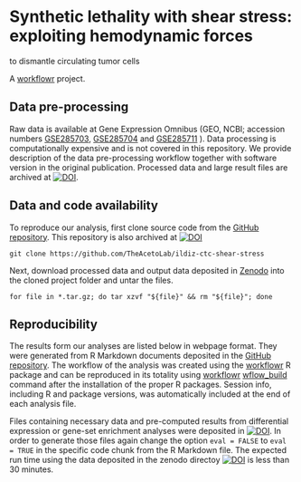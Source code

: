 # Synthetic lethality with shear stress: exploiting hemodynamic forces 
to dismantle circulating tumor cells


A [workflowr][] project.

[workflowr]: https://github.com/workflowr/workflowr




## Data pre-processing

Raw data is available at Gene Expression Omnibus (GEO, NCBI; accession numbers [GSE285703](https://www.ncbi.nlm.nih.gov/geo/query/acc.cgi?acc=GSE285703),  [GSE285704](https://www.ncbi.nlm.nih.gov/geo/query/acc.cgi?acc=GSE285704) and [GSE285711](https://www.ncbi.nlm.nih.gov/geo/query/acc.cgi?acc=GSE285711) ). Data processing is computationally expensive and is not covered in this repository. We provide description of the data pre-processing workflow together with software version in the original publication. Processed data and large result files are  archived at [![DOI](https://zenodo.org/badge/DOI/10.5281/zenodo.14600505.svg)](https://doi.org/10.5281/zenodo.14600505).


##  Data and code availability

To reproduce our analysis, first clone source code from the [GitHub repository](https://github.com/TheAcetoLab/ildiz-ctc-shear-stress). This repository is also archived at [![DOI](https://zenodo.org/badge/DOI/10.5281/zenodo.XXXXXXXXXX.svg)](https://doi.org/10.5281/XXXXXXXXXX)

    git clone https://github.com/TheAcetoLab/ildiz-ctc-shear-stress

Next, download processed data and output data deposited in [Zenodo](https://doi.org/10.5281/zenodo.14600505) into the cloned project folder and untar the files.

    for file in *.tar.gz; do tar xzvf "${file}" && rm "${file}"; done


## Reproducibility

The results form our analyses are listed below in webpage format. They were generated from R Markdown documents deposited in the [GitHub repository](https://github.com/TheAcetoLab/ildiz-ctc-shear-stress). The workflow of the analysis was created using the [workflowr](https://cran.r-project.org/web/packages/workflowr/index.html) R package and can be reproduced in its totality using [workflowr](https://cran.r-project.org/web/packages/workflowr/index.html) [wflow_build](https://jdblischak.github.io/workflowrBeta/reference/wflow_build.html) command after the installation of the proper R packages. Session info, including R and package versions, was automatically included at the end of each analysis file. 

Files containing necessary data and pre-computed results from differential expression or gene-set enrichment analyses were deposited in [![DOI](https://zenodo.org/badge/DOI/10.5281/zenodo.14600505.svg)](https://doi.org/10.5281/zenodo.14600505). In order to generate those files again change the option `eval = FALSE` to `eval = TRUE` in the specific code chunk from the R Markdown file. The expected run time using the data deposited in the zenodo directoy  [![DOI](https://zenodo.org/badge/DOI/10.5281/zenodo.14600505.svg)](https://doi.org/10.5281/zenodo.14600505) is less than 30 minutes. 

